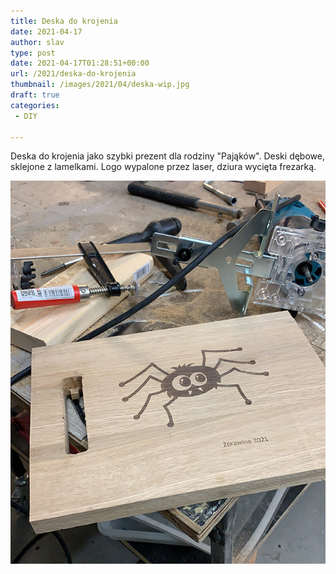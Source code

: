 ```yaml
---
title: Deska do krojenia
date: 2021-04-17
author: slav
type: post
date: 2021-04-17T01:28:51+00:00
url: /2021/deska-do-krojenia
thumbnail: /images/2021/04/deska-wip.jpg
draft: true
categories:
 - DIY

---
```

 Deska do krojenia jako szybki prezent dla rodziny "Pająków". Deski dębowe, sklejone z lamelkami. Logo wypalone przez laser, dziura wycięta frezarką.

![deska do krojenia z logo](/images/2021/04/deska-wip.jpg)